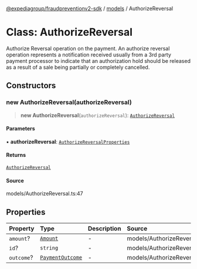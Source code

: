 [@expediagroup/fraudpreventionv2-sdk](../../index.md) / [models](../index.md) / AuthorizeReversal

# Class: AuthorizeReversal

Authorize Reversal operation on the payment. An authorize reversal operation represents a notification received usually from a 3rd party payment processor to indicate that an authorization hold should be released as a result of a sale being partially or completely cancelled.

## Constructors

### new AuthorizeReversal(authorizeReversal)

> **new AuthorizeReversal**(`authorizeReversal`): [`AuthorizeReversal`](AuthorizeReversal.md)

#### Parameters

▪ **authorizeReversal**: [`AuthorizeReversalProperties`](../interfaces/AuthorizeReversalProperties.md)

#### Returns

[`AuthorizeReversal`](AuthorizeReversal.md)

#### Source

models/AuthorizeReversal.ts:47

## Properties

| Property | Type | Description | Source |
| :------ | :------ | :------ | :------ |
| `amount`? | [`Amount`](Amount.md) | - | models/AuthorizeReversal.ts:40 |
| `id`? | `string` | - | models/AuthorizeReversal.ts:35 |
| `outcome`? | [`PaymentOutcome`](PaymentOutcome.md) | - | models/AuthorizeReversal.ts:45 |
